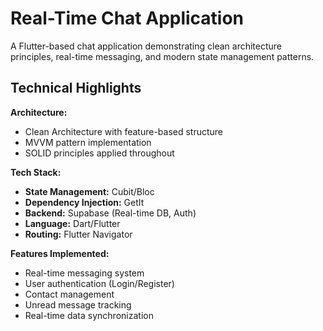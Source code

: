 # Real-Time Chat Application

A Flutter-based chat application demonstrating clean architecture principles, 
real-time messaging, and modern state management patterns.

## Technical Highlights

**Architecture:**
- Clean Architecture with feature-based structure
- MVVM pattern implementation
- SOLID principles applied throughout

**Tech Stack:**
- **State Management:** Cubit/Bloc
- **Dependency Injection:** GetIt
- **Backend:** Supabase (Real-time DB, Auth)
- **Language:** Dart/Flutter
- **Routing:** Flutter Navigator


**Features Implemented:**
- Real-time messaging system
- User authentication (Login/Register)
- Contact management
- Unread message tracking
- Real-time data synchronization
